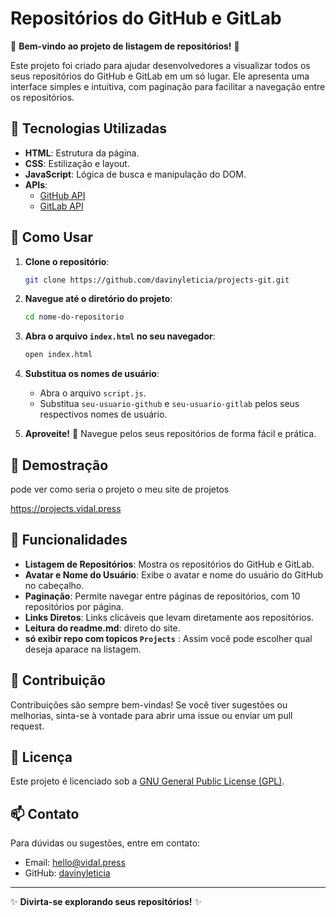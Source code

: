 # Repositórios do GitHub e GitLab

🌟 **Bem-vindo ao projeto de listagem de repositórios!** 🌟

Este projeto foi criado para ajudar desenvolvedores a visualizar todos os seus repositórios do GitHub e GitLab em um só lugar. Ele apresenta uma interface simples e intuitiva, com paginação para facilitar a navegação entre os repositórios.

## 🚀 Tecnologias Utilizadas

- **HTML**: Estrutura da página.
- **CSS**: Estilização e layout.
- **JavaScript**: Lógica de busca e manipulação do DOM.
- **APIs**: 
  - [GitHub API](https://docs.github.com/en/rest)
  - [GitLab API](https://docs.gitlab.com/ee/api/)

## 🔧 Como Usar

1. **Clone o repositório**:

   ```bash
   git clone https://github.com/davinyleticia/projects-git.git
   ```

2. **Navegue até o diretório do projeto**:

   ```bash
   cd nome-do-repositorio
   ```

3. **Abra o arquivo `index.html` no seu navegador**:

   ```bash
   open index.html
   ```

4. **Substitua os nomes de usuário**:
   - Abra o arquivo `script.js`.
   - Substitua `seu-usuario-github` e `seu-usuario-gitlab` pelos seus respectivos nomes de usuário.

5. **Aproveite!** 🌈 Navegue pelos seus repositórios de forma fácil e prática.

## 📄 Demostração

pode ver como seria o projeto o meu site de projetos

https://projects.vidal.press


## 📄 Funcionalidades

- **Listagem de Repositórios**: Mostra os repositórios do GitHub e GitLab.
- **Avatar e Nome do Usuário**: Exibe o avatar e nome do usuário do GitHub no cabeçalho.
- **Paginação**: Permite navegar entre páginas de repositórios, com 10 repositórios por página.
- **Links Diretos**: Links clicáveis que levam diretamente aos repositórios.
- **Leitura do readme.md**: direto do site.
- **só exibir repo com topicos `Projects`** : Assim você pode escolher qual deseja aparace na listagem.


## 🤝 Contribuição

Contribuições são sempre bem-vindas! Se você tiver sugestões ou melhorias, sinta-se à vontade para abrir uma issue ou enviar um pull request.

## 📄 Licença

Este projeto é licenciado sob a [GNU General Public License (GPL)](https://www.gnu.org/licenses/gpl-3.0.html).

## 📫 Contato

Para dúvidas ou sugestões, entre em contato:

- Email: hello@vidal.press
- GitHub: [davinyleticia](https://github.com/davinyleticia)

---
✨ **Divirta-se explorando seus repositórios!** ✨
```
